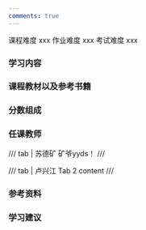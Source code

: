 ```yaml
---
comments: true
---
```


<div class="labors">
<span class="labor CourseDifficulty">课程难度 xxx</span>
<span class="labor HwDifficulty">作业难度 xxx</span>
<span class="labor ExamDifficulty">考试难度 xxx</span>
</div>

### 学习内容




### 课程教材以及参考书籍





### 分数组成






### 任课教师


/// tab | 苏德矿
矿爷yyds！
///

/// tab | 卢兴江
Tab 2 content
///



### 参考资料



### 学习建议


